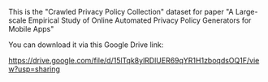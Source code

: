 This is the "Crawled Privacy Policy Collection" dataset for paper "A Large-scale Empirical Study of Online Automated Privacy Policy Generators for Mobile Apps"


You can download it via this Google Drive link:

https://drive.google.com/file/d/15lTqk8ylRDlUER69qYR1H1zboqdsOQ1F/view?usp=sharing
